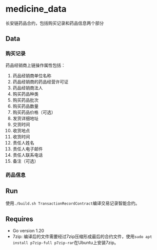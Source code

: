 # medicine_data
长安链药品合约，包括购买记录和药品信息两个部分

## Data

### 购买记录
药品经销商上链操作属性包括：
1. 药品经销商单位名称
2. 药品经销商的药品经营许可证
3. 药品经销商法人
4. 购买药品种类
5. 购买药品批次
6. 购买药品数量
7. 购买药品价格（可选）
8. 发货详细地址
9. 交货时间
10. 收货地点
11. 收货时间
12. 责任人姓名
13. 责任人电子邮件
14. 责任人联系电话
15. 备注（可选）

### 药品信息


## Run
使用`./build.sh TransactionRecordContract`编译交易记录智能合约。

## Requires
* Go version 1.20
* 7zip: 编译后的文件需要经过7zip压缩形成最后的合约文件，使用`sudo apt install p7zip-full p7zip-rar`在Ubuntu上安装7zip。
